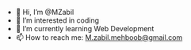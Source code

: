 - 👋 Hi, I’m @MZabil
- 👀 I’m interested in coding
- 🌱 I’m currently learning Web Development
- 📫 How to reach me:
 M.zabil.mehboob@gmail.com 

<!---
MZabil/MZabil is a ✨ special ✨ repository because its `README.md` (this file) appears on your GitHub profile.
You can click the Preview link to take a look at your changes.
--->
